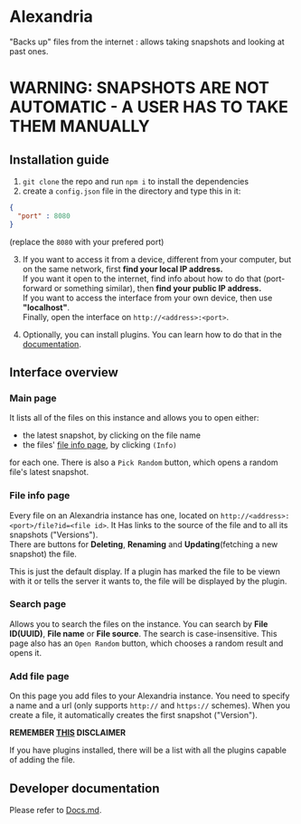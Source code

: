 # Alexandria
"Backs up" files from the internet : allows taking snapshots and looking at past ones.
# **WARNING: SNAPSHOTS ARE NOT AUTOMATIC - A USER HAS TO TAKE THEM MANUALLY**
## Installation guide
1. `git clone` the repo and run `npm i` to install the dependencies
2. create a `config.json` file in the directory and type this in it:
```json
{
  "port" : 8080
}
```
(replace the `8080` with your prefered port)

3. If you want to access it from a device, different from your computer, but on the same network, first **find your local IP address.**  
If you want it open to the internet, find info about how to do that (port-forward or something similar), then **find your public IP address.**  
If you want to access the interface from your own device, then use **"localhost"**.  
Finally, open the interface on `http://<address>:<port>`.

4. Optionally, you can install plugins. You can learn how to do that in the [documentation](Docs.md#installing-a-plugin).

## Interface overview
### Main page
It lists all of the files on this instance and allows you to open either:
  * the latest snapshot, by clicking on the file name
  * the files' [file info page](#file-info-page), by clicking `(Info)`

for each one. There is also a `Pick Random` button, which opens a random file's latest snapshot.
### File info page
Every file on an Alexandria instance has one, located on `http://<address>:<port>/file?id=<file id>`.
It Has links to the source of the file and to all its snapshots ("Versions").  
There are buttons for **Deleting**, **Renaming** and **Updating**(fetching a new snapshot) the file.

This is just the default display. If a plugin has marked the file to be viewn with it or tells the server it wants to, the file will be displayed by the plugin.
### Search page
Allows you to search the files on the instance. You can search by **File ID(UUID)**, **File name** or **File source**. The search is case-insensitive.
This page also has an `Open Random` button, which chooses a random result and opens it.
### Add file page
On this page you add files to your Alexandria instance. You need to specify a name and a url (only supports `http://` and `https://` schemes).
When you create a file, it automatically creates the first snapshot ("Version").

**REMEMBER [THIS](#warning-snapshots-are-not-automatic---a-user-has-to-take-them-manually) DISCLAIMER**

If you have plugins installed, there will be a list with all the plugins capable of adding the file.
## Developer documentation
Please refer to [Docs.md](Docs.md).